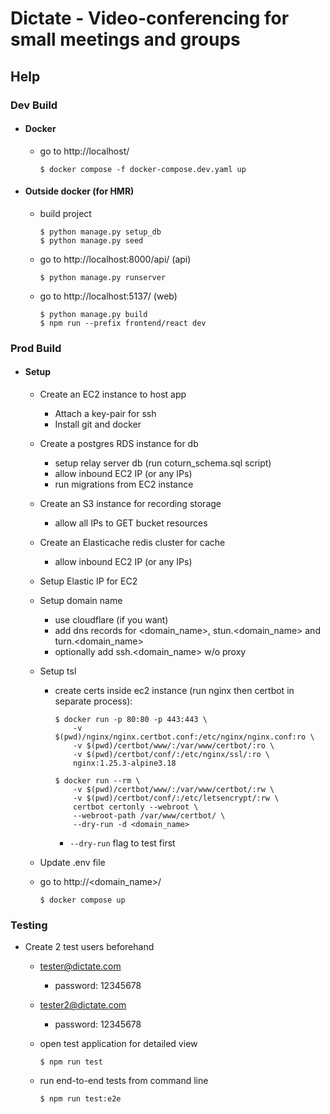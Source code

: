 # Dictate - Video-conferencing for small meetings and groups

## Help

### Dev Build

- #### Docker

  - go to http://localhost/

    ```console
    $ docker compose -f docker-compose.dev.yaml up
    ```

- #### Outside docker (for HMR)

  - build project

    ```console
    $ python manage.py setup_db
    $ python manage.py seed
    ```

  - go to http://localhost:8000/api/ (api)

    ```console
    $ python manage.py runserver
    ```

  - go to http://localhost:5137/ (web)

    ```console
    $ python manage.py build
    $ npm run --prefix frontend/react dev
    ```

### Prod Build

- #### Setup

  - Create an EC2 instance to host app
    - Attach a key-pair for ssh
    - Install git and docker
  - Create a postgres RDS instance for db
    - setup relay server db (run coturn_schema.sql script)
    - allow inbound EC2 IP (or any IPs)
    - run migrations from EC2 instance
  - Create an S3 instance for recording storage
    - allow all IPs to GET bucket resources
  - Create an Elasticache redis cluster for cache
    - allow inbound EC2 IP (or any IPs)
  - Setup Elastic IP for EC2
  - Setup domain name
    - use cloudflare (if you want)
    - add dns records for <domain_name>, stun.<domain_name> and turn.<domain_name>
    - optionally add ssh.<domain_name> w/o proxy
  - Setup tsl

    - create certs inside ec2 instance (run nginx then certbot in separate process):

      ```console
      $ docker run -p 80:80 -p 443:443 \
          -v $(pwd)/nginx/nginx.certbot.conf:/etc/nginx/nginx.conf:ro \
          -v $(pwd)/certbot/www/:/var/www/certbot/:ro \
          -v $(pwd)/certbot/conf/:/etc/nginx/ssl/:ro \
          nginx:1.25.3-alpine3.18
      ```

      ```console
      $ docker run --rm \
          -v $(pwd)/certbot/www/:/var/www/certbot/:rw \
          -v $(pwd)/certbot/conf/:/etc/letsencrypt/:rw \
          certbot certonly --webroot \
          --webroot-path /var/www/certbot/ \
          --dry-run -d <domain_name>
      ```

      - `--dry-run` flag to test first

  - Update .env file
  - go to http://<domain_name>/

    ```console
    $ docker compose up
    ```

### Testing

- Create 2 test users beforehand

  - tester@dictate.com
    - password: 12345678
  - tester2@dictate.com

    - password: 12345678

  - open test application for detailed view

    ```console
    $ npm run test
    ```

  - run end-to-end tests from command line
    ```console
    $ npm run test:e2e
    ```
